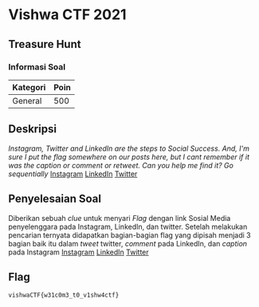 # Vishwa CTF 2021
## Treasure Hunt
### Informasi Soal
| Kategori | Poin |
|----------|------|
| General | 500 |

## Deskripsi
*Instagram, Twitter and LinkedIn are the steps to Social Success. And, I'm sure I put the flag somewhere on our posts here, but I cant remember if it was the caption or comment or retweet. Can you help me find it? Go sequentially*
[Instagram](https://www.instagram.com/cybercell_viit/)
[LinkedIn](https://www.linkedin.com/company/cybercell-viit/)
[Twitter](https://twitter.com/cybercellviit?lang=en)


## Penyelesaian Soal
Diberikan sebuah *clue* untuk menyari *Flag* dengan link Sosial Media penyelenggara pada Instagram, LinkedIn, dan twitter.
Setelah melakukan pencarian ternyata didapatkan bagian-bagian flag yang dipisah menjadi 3 bagian baik itu dalam *tweet* twitter, *comment* pada LinkedIn, dan *caption* pada Instagram
[Instagram](https://www.instagram.com/p/BuY2bhkhboO/?igshid=e16idlinida)
[LinkedIn](https://www.linkedin.com/company/cybercell-viit/posts/?feedView=all)
[Twitter](https://twitter.com/cybercellviit/status/1370435371599761409)

## Flag
```
vishwaCTF{w31c0m3_t0_v1shw4ctf}
```
